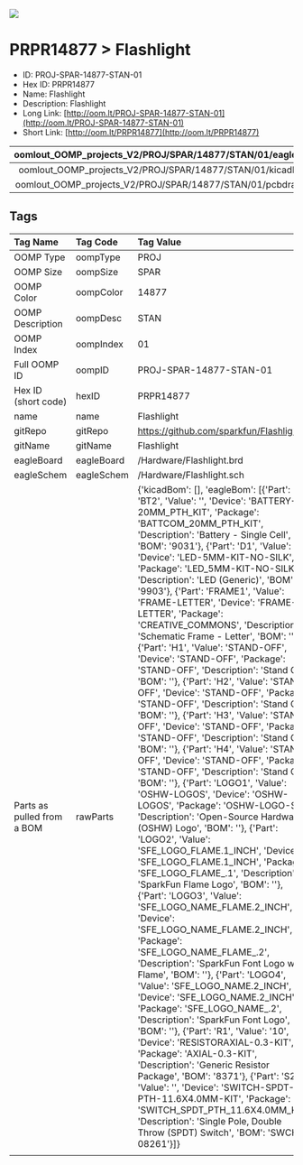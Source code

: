 


  
![][im]
# PRPR14877 > Flashlight

- ID: PROJ-SPAR-14877-STAN-01
- Hex ID: PRPR14877
- Name: Flashlight
- Description: Flashlight
- Long Link: [http://oom.lt/PROJ-SPAR-14877-STAN-01](http://oom.lt/PROJ-SPAR-14877-STAN-01)
- Short Link: [http://oom.lt/PRPR14877](http://oom.lt/PRPR14877)
  

|oomlout_OOMP_projects_V2/PROJ/SPAR/14877/STAN/01/eagleImage.png|oomlout_OOMP_projects_V2/PROJ/SPAR/14877/STAN/01/eagleSchemImage.png|oomlout_OOMP_projects_V2/PROJ/SPAR/14877/STAN/01/kicadPcb3dFront.png|oomlout_OOMP_projects_V2/PROJ/SPAR/14877/STAN/01/kicadPcb3dBack.png|
| :---: | :---: | :---: | :---: |
|oomlout_OOMP_projects_V2/PROJ/SPAR/14877/STAN/01/kicadPcb3d.png|oomlout_OOMP_projects_V2/PROJ/SPAR/14877/STAN/01/bomBack.png|oomlout_OOMP_projects_V2/PROJ/SPAR/14877/STAN/01/bomFront.png|oomlout_OOMP_projects_V2/PROJ/SPAR/14877/STAN/01/pcbdraw.svg|
|oomlout_OOMP_projects_V2/PROJ/SPAR/14877/STAN/01/pcbdrawBack.svg||||

## Tags
  

|Tag Name|Tag Code|Tag Value|
| :--- | :--- | :--- |
|OOMP Type|oompType|PROJ|
|OOMP Size|oompSize|SPAR|
|OOMP Color|oompColor|14877|
|OOMP Description|oompDesc|STAN|
|OOMP Index|oompIndex|01|
|Full OOMP ID|oompID|PROJ-SPAR-14877-STAN-01|
|Hex ID (short code)|hexID|PRPR14877|
|name|name|Flashlight|
|gitRepo|gitRepo|https://github.com/sparkfun/Flashlight|
|gitName|gitName|Flashlight|
|eagleBoard|eagleBoard|/Hardware/Flashlight.brd|
|eagleSchem|eagleSchem|/Hardware/Flashlight.sch|
|Parts as pulled from a BOM|rawParts|{'kicadBom': [], 'eagleBom': [{'Part': 'BT2', 'Value': '', 'Device': 'BATTERY-20MM_PTH_KIT', 'Package': 'BATTCOM_20MM_PTH_KIT', 'Description': 'Battery - Single Cell', 'BOM': '9031'}, {'Part': 'D1', 'Value': '', 'Device': 'LED-5MM-KIT-NO-SILK', 'Package': 'LED_5MM-KIT-NO-SILK', 'Description': 'LED (Generic)', 'BOM': '9903'}, {'Part': 'FRAME1', 'Value': 'FRAME-LETTER', 'Device': 'FRAME-LETTER', 'Package': 'CREATIVE_COMMONS', 'Description': 'Schematic Frame - Letter', 'BOM': ''}, {'Part': 'H1', 'Value': 'STAND-OFF', 'Device': 'STAND-OFF', 'Package': 'STAND-OFF', 'Description': 'Stand Off', 'BOM': ''}, {'Part': 'H2', 'Value': 'STAND-OFF', 'Device': 'STAND-OFF', 'Package': 'STAND-OFF', 'Description': 'Stand Off', 'BOM': ''}, {'Part': 'H3', 'Value': 'STAND-OFF', 'Device': 'STAND-OFF', 'Package': 'STAND-OFF', 'Description': 'Stand Off', 'BOM': ''}, {'Part': 'H4', 'Value': 'STAND-OFF', 'Device': 'STAND-OFF', 'Package': 'STAND-OFF', 'Description': 'Stand Off', 'BOM': ''}, {'Part': 'LOGO1', 'Value': 'OSHW-LOGOS', 'Device': 'OSHW-LOGOS', 'Package': 'OSHW-LOGO-S', 'Description': 'Open-Source Hardware (OSHW) Logo', 'BOM': ''}, {'Part': 'LOGO2', 'Value': 'SFE_LOGO_FLAME.1_INCH', 'Device': 'SFE_LOGO_FLAME.1_INCH', 'Package': 'SFE_LOGO_FLAME_.1', 'Description': 'SparkFun Flame Logo', 'BOM': ''}, {'Part': 'LOGO3', 'Value': 'SFE_LOGO_NAME_FLAME.2_INCH', 'Device': 'SFE_LOGO_NAME_FLAME.2_INCH', 'Package': 'SFE_LOGO_NAME_FLAME_.2', 'Description': 'SparkFun Font Logo w/ Flame', 'BOM': ''}, {'Part': 'LOGO4', 'Value': 'SFE_LOGO_NAME.2_INCH', 'Device': 'SFE_LOGO_NAME.2_INCH', 'Package': 'SFE_LOGO_NAME_.2', 'Description': 'SparkFun Font Logo', 'BOM': ''}, {'Part': 'R1', 'Value': '10', 'Device': 'RESISTORAXIAL-0.3-KIT', 'Package': 'AXIAL-0.3-KIT', 'Description': 'Generic Resistor Package', 'BOM': '8371'}, {'Part': 'S2', 'Value': '', 'Device': 'SWITCH-SPDT-PTH-11.6X4.0MM-KIT', 'Package': 'SWITCH_SPDT_PTH_11.6X4.0MM_KIT', 'Description': 'Single Pole, Double Throw (SPDT) Switch', 'BOM': 'SWCH-08261'}]}|
||||



[im]: PROJ/SPAR/14877/STAN/01/kicadPcb3d_450.png
